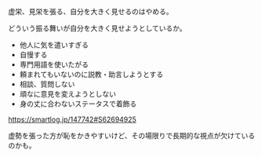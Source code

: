 虚栄、見栄を張る、自分を大きく見せるのはやめる。

どういう振る舞いが自分を大きく見せようとしているか。

- 他人に気を遣いすぎる
- 自慢する
- 専門用語を使いたがる
- 頼まれてもいないのに説教・助言しようとする
- 相談、質問しない
- 頑なに意見を変えようとしない
- 身の丈に合わないステータスで着飾る

https://smartlog.jp/147742#S62694925

虚勢を張った方が恥をかきやすいけど、その場限りで長期的な視点が欠けているのかも。
